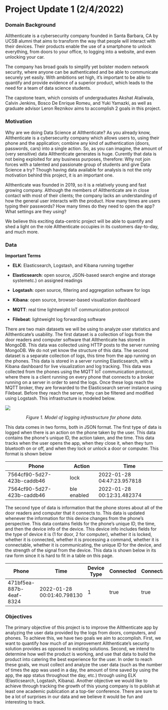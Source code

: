 # Project Update 1 (2/4/2022)

### **Domain Background**

Allthenticate is a cybersecurity company founded in Santa Barbara, CA by UCSB alumni that aims to transform the way that people will interact with their devices. Their products enable the use of a smartphone to unlock everything, from doors to your office, to logging into a website, and even unlocking your car. 

The company has broad goals to simplify yet bolster modern network security, where anyone can be authenticated and be able to communicate securely yet easily. With ambitions set high, it’s important to be able to quantify and provide evidence of a superior product, which leads to the need for a team of data science students. 

The capstone team, which consists of undergraduates Akshat Ataliwala, Calvin Jenkins, Bosco De Enrique Romeu, and Yuki Yamazki, as well as graduate advisor Leron Reznikov aims to accomplish 2 goals in this project.

### **Motivation**

Why are we doing Data Science at Allthenticate?
As you already know, Allthenticate is a cybersecurity company which allows users to, using their phone and the application; combine any kind of authentication (doors, passwords, cars) into a single action. So, as you can imagine, the amount of (very sensitive) data Allthenticate generates is huge. Curently that data is not being exploited for any business purposes, therefore: Why not join forces with a talented and passionate group of students and give Data Science a try? Though having data available for analysis is not the only motivation behind this project, it is an important one.

Allthenticate was founded in 2019, so it is a relatively young and fast growing company. Although the members of Allthenticate are in close contact with most of their clients; the company lacks an understanding of how the general user interacts with the product. How many times are users typing their passwords? How many times do they need to open the app? What settings are they using? 

We believe this exciting data-centric project will be able to quantify and shed a light on the role Allthenticate occupies in its customers day-to-day, and much more.
 
### **Data**

**Important Terms**

* **ELK**: Elasticsearch, Logstash, and Kibana running together

* **Elasticsearch**: open source, JSON-based search engine and storage systemetc.) on assigned readings

* **Logstash**: open source, filtering and aggregation software for logs

* **Kibana**: open source, browser-based visualization dashboard

* **MQTT**: real time lightweight IoT communication protocol

* **Filebeat**: lightweight log forwarding software

There are two main datasets we will be using to analyze user statistics and Allthenticate’s usability. 
The first dataset is a collection of logs from the door readers and computer software that Allthenticate has stored in MongoDB. This data was collected using HTTP posts to the server running MongoDB. We do not yet know the structure of this data.
The second dataset is a separate collection of logs, this time from the app running on the phones. This data is stored in a server running Elasticsearch, with a Kibana dashboard for live visualization and log tracking. This data was collected from the phones using the MQTT IoT communication protocol, where there is a client running on every phone that connects to a broker running on a server in order to send the logs. Once these logs reach the MQTT broker, they are forwarded to the Elasticsearch server instance using Filebeat. Before they reach the server, they can be filtered and modified using Logstash. This infrastructure is modeled below. 

![](images/log_infrastructure.png)
<p align="center">
<em>Figure 1. Model of logging infrastructure for phone data.</em>
</p> 

This data comes in two forms, both in JSON format. The first type of data is logged when there is an action on the phone taken by the user. This data contains the phone's unique ID, the action taken, and the time. This data tracks when the user opens the app, when they close it, when they turn bluetooth on or off, and when they lock or unlock a door or computer. This format is shown below


Phone | Action | Time
---|---|---
7564cf90-5d27-423b-caddb46 | lock | 2022-01-28 04:47:23.957818
7564cf90-5d27-423b-caddb46 | ble enabled | 2022-01-28 00:12:31.482374
 
The second type of data is information that the phone stores about all of the door readers and computer that it connects to. This data is updated whenever the information for this device changes from the phone’s perspective. This data contains fields for the phone’s unique ID, the time, and then the device info of the device. This device info includes fields for the type of device it is (1 for door, 2 for computer), whether it is locked, whether it is connected, whether it is processing a command, whether it is connectable, whether it is communicating, the unique ID for the device, and the strength of the signal from the device. This data is shown below in its raw form since it is hard to fit in a table on this page.

Phone | Time | Device Type | Connected | Connectable | Locked | Connecting | UUID | RSSI
---|---|---|---|---|---|---|---|---
471bf5ea-887b-4eaf-8324 | 2022-01-28 00:01:40.798130 | 1 | true | true | false | false | 10f9ef4-14fc-42a7 | -51

### **Objectives**

The primary objective of this project is to improve the Allthenticate app by analyzing the user data provided by the logs from doors, computers, and phones. To achieve this, we have two goals we aim to accomplish.
First, we want to quantify how much of an improvement Allthenticate’s security solution provides as opposed to existing solutions. Second, we intend to determine how well the product is working, and use that data to build the product into catering the best experience for the user. In order to reach these goals, we must collect and analyze the user data (such as the number of times the app was used in a day, the amount of time saved by using the app, the app status throughout the day, etc.) through using ELK (Elasticsearch, Logstash, Kibana).
Another objective we would like to achieve through tracking the growth of this young company is to publish at least one academic publication at a top-tier conference. There are sure to be a lot of surprises in our data and we believe it would be fun and interesting to track.
